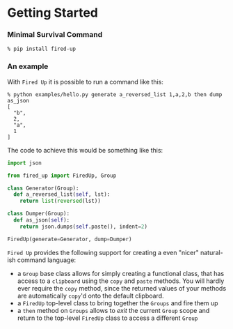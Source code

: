 # Getting Started

### Minimal Survival Command

```console
% pip install fired-up
```

### An example

With `Fired Up` it is possible to run a command like this:

```console
% python examples/hello.py generate a_reversed_list 1,a,2,b then dump as_json
[
  "b",
  2,
  "a",
  1
]
```

The code to achieve this would be something like this:

```python
import json

from fired_up import FiredUp, Group

class Generator(Group):
  def a_reversed_list(self, lst):
    return list(reversed(lst))

class Dumper(Group):
  def as_json(self):
    return json.dumps(self.paste(), indent=2)

FiredUp(generate=Generator, dump=Dumper)
```

`Fired Up` provides the following support for creating a even "nicer" natural-ish command language: 

* a `Group` base class allows for simply creating a functional class, that has access to a `clipboard` using the `copy` and `paste` methods. You will hardly ever require the `copy` method, since the returned values of your methods are automatically `copy`'d onto the default clipboard.
* a `FiredUp` top-level class to bring together the `Groups` and fire them up
* a `then` method on `Groups` allows to _exit_ the current `Group` scope and return to the top-level `FiredUp` class to access a different `Group`

